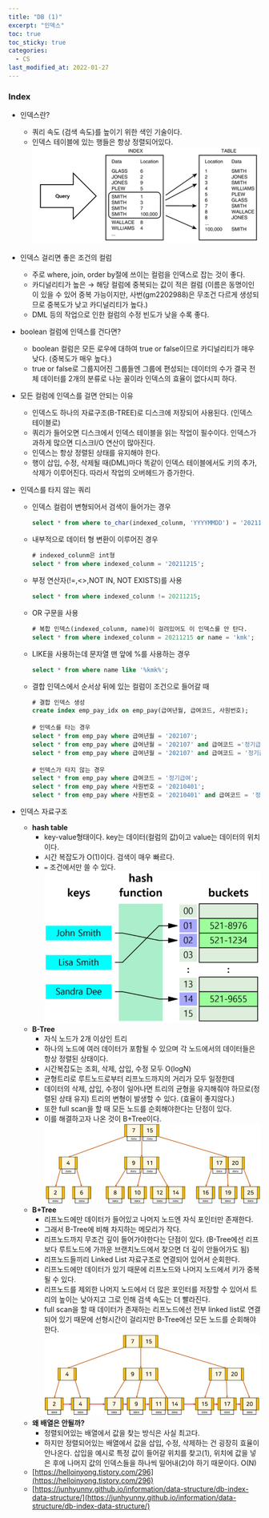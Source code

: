 ```yaml
---
title: "DB (1)"
excerpt: "인덱스"
toc: true
toc_sticky: true
categories:
  - CS
last_modified_at: 2022-01-27
---
```


### Index

- 인덱스란?

  - 쿼리 속도 (검색 속도)를 높이기 위한 색인 기술이다.
  - 인덱스 테이블에 있는 행들은 항상 정렬되어있다.
    ![Image](/assets/images/db1.png)

- 인덱스 걸리면 좋은 조건의 컬럼
  - 주로 where, join, order by절에 쓰이는 컬럼을 인덱스로 잡는 것이 좋다.
  - 카디널리티가 높은 → 해당 컬럼에 중복되는 값이 적은 컬럼 (이름은 동명이인이 있을 수 있어 중복 가능이지만, 사번(gm2202988)은 무조건 다르게 생성되므로 중복도가 낮고 카디널리티가 높다.)
  - DML 등의 작업으로 인한 컬럼의 수정 빈도가 낮을 수록 좋다.
- boolean 컬럼에 인덱스를 건다면?
  - boolean 컬럼은 모든 로우에 대하여 true or false이므로 카디널리티가 매우 낮다. (중복도가 매우 높다.)
  - true or false로 그룹지어진 그룹들엔 그룹에 편성되는 데이터의 수가 결국 전체 데이터를 2개의 분류로 나눈 꼴이라 인덱스의 효율이 없다시피 하다.
- 모든 컬럼에 인덱스를 걸면 안되는 이유
  - 인덱스도 하나의 자료구조(B-TREE)로 디스크에 저장되어 사용된다. (인덱스 테이블로)
  - 쿼리가 들어오면 디스크에서 인덱스 테이블을 읽는 작업이 필수이다. 인덱스가 과하게 많으면 디스크I/O 연산이 많아진다.
  - 인덱스는 항상 정렬된 상태를 유지해야 한다.
  - 행이 삽입, 수정, 삭제될 때(DML)마다 똑같이 인덱스 테이블에서도 키의 추가, 삭제가 이루어진다. 따라서 작업의 오버헤드가 증가한다.
- 인덱스를 타지 않는 쿼리

  - 인덱스 컬럼이 변형되어서 검색이 들어가는 경우
    ```sql
    select * from where to_char(indexed_colunm, 'YYYYMMDD') = '20211215';
    ```
  - 내부적으로 데이터 형 변환이 이루어진 경우
    ```sql
    # indexed_colunm은 int형
    select * from where indexed_colunm = '20211215';
    ```
  - 부정 연산자(!=,<>,NOT IN, NOT EXISTS)를 사용
    ```sql
    select * from where indexed_colunm != 20211215;
    ```
  - OR 구문을 사용
    ```sql
    # 복합 인덱스(indexed_colunm, name)이 걸려있어도 이 인덱스를 안 탄다.
    select * from where indexed_colunm = 20211215 or name = 'kmk';
    ```
  - LIKE을 사용하는데 문자열 맨 앞에 %를 사용하는 경우
    ```sql
    select * from where name like '%kmk%';
    ```
  - 결합 인덱스에서 순서상 뒤에 있는 컬럼이 조건으로 들어갈 때

    ```sql
    # 결합 인덱스 생성
    create index emp_pay_idx on emp_pay(급여년월, 급여코드, 사원번호);

    # 인덱스를 타는 경우
    select * from emp_pay where 급여년월 = '202107';
    select * from emp_pay where 급여년월 = '202107' and 급여코드 ='정기급여';
    select * from emp_pay where 급여년월 = '202107' and 급여코드 = '정기급여' and 사원번호 = '20210401';

    # 인덱스가 타지 않는 경우
    select * from emp_pay where 급여코드 = '정기급여';
    select * from emp_pay where 사원번호 = '20210401';
    select * from emp_pay where 사원번호 = '20210401' and 급여코드 = '정기급여';
    ```

- 인덱스 자료구조
  - **hash table**
    - key-value형태이다. key는 데이터(컬럼의 값)이고 value는 데이터의 위치이다.
    - 시간 복잡도가 O(1)이다. 검색이 매우 빠르다.
    - `=` 조건에서만 쓸 수 있다.
      ![Image](/assets/images/db2.png)
  - **B-Tree**
    - 자식 노드가 2개 이상인 트리
    - 하나의 노드에 여러 데이터가 포함될 수 있으며 각 노드에서의 데이터들은 항상 정렬된 상태이다.
    - 시간복잡도는 조회, 삭제, 삽입, 수정 모두 O(logN)
    - 균형트리로 루트노드로부터 리프노드까지의 거리가 모두 일정한데
    - 데이터의 삭제, 삽입, 수정이 일어나면 트리의 균형을 유지해줘야 하므로(정렬된 상태 유지) 트리의 변형이 발생할 수 있다. (효율이 좋지않다.)
    - 또한 full scan을 할 때 모든 노드를 순회해야한다는 단점이 있다.
    - 이를 해결하고자 나온 것이 B+Tree이다.
      ![Image](/assets/images/db3.png)
  - **B+Tree**
    - 리프노드에만 데이터가 들어있고 나머지 노드엔 자식 포인터만 존재한다.
    - 그래서 B-Tree에 비해 차지하는 메모리가 작다.
    - 리프노드까지 무조건 깊이 들어가야한다는 단점이 있다. (B-Tree에선 리프보다 루트노드에 가까운 브랜치노드에서 찾으면 더 깊이 안들어가도 됨)
    - 리프노드들끼리 Linked List 자료구조로 연결되어 있어서 순회한다.
    - 리프노드에만 데이터가 있기 때문에 리프노드와 나머지 노드에서 키가 중복될 수 있다.
    - 리프노드를 제외한 나머지 노드에서 더 많은 포인터를 저장할 수 있어서 트리의 높이는 낮아지고 그로 인해 검색 속도는 더 빨라진다.
    - full scan을 할 때 데이터가 존재하는 리프노드에선 전부 linked list로 연결되어 있기 때문에 선형시간이 걸리지만 B-Tree에선 모든 노드를 순회해야 한다.
      ![Image](/assets/images/db4.png)
  - **왜 배열은 안될까?**
    - 정렬되어있는 배열에서 값을 찾는 방식은 사실 최고다.
    - 하지만 정렬되어있는 배열에서 값을 삽입, 수정, 삭제하는 건 굉장히 효율이 안나온다. 삽입을 예시로 특정 값이 들어갈 위치를 찾고(1), 위치에 값을 넣은 후에 나머지 값의 인덱스들을 하나씩 밀어내(2)야 하기 때문이다. O(N)
  - [https://helloinyong.tistory.com/296](https://helloinyong.tistory.com/296)
  - [https://junhyunny.github.io/information/data-structure/db-index-data-structure/](https://junhyunny.github.io/information/data-structure/db-index-data-structure/)
